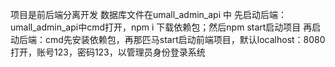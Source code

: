 项目是前后端分离开发
数据库文件在umall_admin_api 中
先启动后端：umall_admin_api中cmd打开，npm i 下载依赖包；然后npm start启动项目
再启动后端：cmd先安装依赖包，再那匹马start启动前端项目，默认localhost：8080打开，账号123，密码123，以管理员身份登录系统